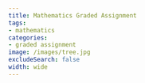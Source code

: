 ```yaml
---
title: Mathematics Graded Assignment
tags: 
- mathematics
categories:
- graded assignment
image: /images/tree.jpg
excludeSearch: false
width: wide
---
```


